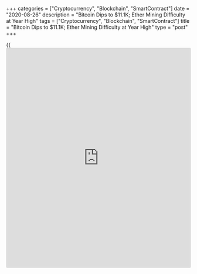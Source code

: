 +++
categories = ["Cryptocurrency", "Blockchain", "SmartContract"]
date = "2020-08-26"
description = "Bitcoin Dips to $11.1K; Ether Mining Difficulty at Year High"
tags = ["Cryptocurrency", "Blockchain", "SmartContract"]
title = "Bitcoin Dips to $11.1K; Ether Mining Difficulty at Year High"
type = "post"
+++

{{<iframe id="large-banner" src="https://www.bounty.group/#slide=14.0" width="100%" height="600" scrolling="no" style="border: 0px solid rgb(216, 221, 230); border-radius: 3px;">}}

Bitcoin’s price declined to as low as $11,102 on spot exchanges such as
Coinbase Tuesday, wiping out long derivatives traders on BitMEX. In just
one hour, up to $5.6 million in leveraged positions were automatically
liquidated, the crypto analog to a margin call.

![Bitcoin Dips to $11.1K; Ether Mining Difficulty at Year High][1]

Daniel Ladinsky, trader at quantitative trading firm Efficient Frontier,
worries that if price stays beneath $12,000 per one BTC for too long it
may signal a larger downward trend. “BTC has been hovering below $12,000
for quite some time, which is a crucial zone,” Ladinsky told CoinDesk.

One interesting development: Bitcoin locked in decentralized finance, or
DeFi, is down a little bit after it had previously doubled in August,
according to data [aggregator](https://www.fintechee.com/features/price-aggregator/) DeFi Pulse.

Efficient Frontier’s Ladinsky says traders continue to see more alluring
profit opportunities in DeFi, which might help explain the decline.
“Recently, the market has been quiet for BTC and most of the attention
and hype is on the DeFi front, where coins are surging very hard,“ he
said.

The second-largest cryptocurrency by market capitalization, ether (ETH),
was down Tuesday, trading around $379 and slipping 5.9% in 24 hours as
of 20:00 UTC (4:00 p.m. ET).

Ethereum’s mining difficulty has hit a 2020 high, at 2,820 terahashes,
its highest level since Dec. 13, 2019.

The amount of gas, or the fee required to successfully conduct a
transaction or execute a contract on the Ethereum [blockchain](https://www.letsplayfx.com/blog/trade-forex-with-bitcoin/), is at an
all-time high, meaning the resources used per block are increasing. This
means more miner revenue coming from fees and, as a result, more
machines being turned on, causing mining difficulty to increase.

_Source:[FXPro][2]_

   1. /files/downloads/0/4/4/044cf9a278cdd29aad117a79a2796e93_a80bedc0fcd845e259c17d3eb4a7f403.png
   2. /geturl/index/9d3bee8f1bc5e888de4e0bf7b3682109e52063f0/